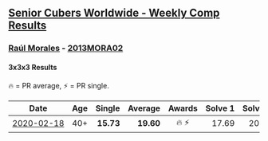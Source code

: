 <style>table {white-space: nowrap;}</style>

## [Senior Cubers Worldwide - Weekly Comp Results](/scw-comp/results/)
### [Raúl Morales](../raul_morales.md) - [2013MORA02](https://www.worldcubeassociation.org/persons/2013MORA02?event=333)
#### 3x3x3 Results

🔥 = PR average, ⚡ = PR single.

| Date | Age | Single | Average | Awards | Solve 1 | Solve 2 | Solve 3 | Solve 4 | Solve 5 | Video |
| :--: | :--: | --: | --: | :--: | --: | --: | --: | --: | --: | :-- |
| [2020-02-18](../../results/333/2020-02-18.md) | 40+ | **15.73** | **19.60** | 🔥 ⚡ | 17.69 | 20.21 | **15.73** | 20.89 | 21.97 | |


<!-- Global site tag (gtag.js) - Google Analytics -->
<script async src="https://www.googletagmanager.com/gtag/js?id=UA-86348435-3"></script>
<script>window.dataLayer = window.dataLayer || []; function gtag() {dataLayer.push(arguments);} gtag('js', new Date()); gtag('config', 'UA-86348435-3');</script>
